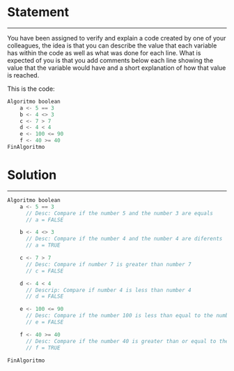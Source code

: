 # Statement
---
You have been assigned to verify and explain a code created by one of your colleagues, the idea is that you can describe the value that each variable has within the code as well as what was done for each line. What is expected of you is that you add comments below each line showing the value that the variable would have and a short explanation of how that value is reached.

This is the code:

```python
Algoritmo boolean
	a <- 5 == 3
	b <- 4 <> 3
	c <- 7 > 7
	d <- 4 < 4
	e <- 100 <= 90
	f <- 40 >= 40
FinAlgoritmo
```

# Solution
---
```c++
Algoritmo boolean
	a <- 5 == 3
      // Desc: Compare if the number 5 and the number 3 are equals
      // a = FALSE

	b <- 4 <> 3
      // Desc: Compare if the number 4 and the number 4 are diferents
      // a = TRUE

	c <- 7 > 7
      // Desc: Compare if number 7 is greater than number 7
      // c = FALSE

	d <- 4 < 4
      // Descrip: Compare if number 4 is less than number 4
      // d = FALSE

	e <- 100 <= 90
      // Desc: Compare if the number 100 is less than equal to the number 90
      // e = FALSE

	f <- 40 >= 40
      // Desc: Compare if the number 40 is greater than or equal to the number 40
      // f = TRUE

FinAlgoritmo
```